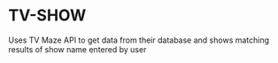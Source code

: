 # TV-SHOW
Uses TV Maze API to get data from their database and shows matching results of show name entered by user
